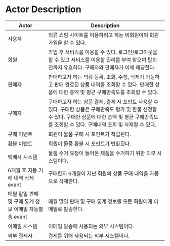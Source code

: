# Actor Description

| Actor | Description |
| --- | --- |
| 사용자 | 의류 쇼핑 사이트를 이용하려고 하는 비회원이며 회원가입을 할 수 있다.|
| 회원 | 가입 후 서비스를 이용할 수 있다. 로그인/로그아웃을 할 수 있고 서비스를 이용할 권리를 부여 받으며 탈퇴 전까지 유효하다. 구매자와 판매자가 이에 해당한다. |
| 판매자 | 판매하고자 하는 의류 등록, 조회, 수정, 삭제가 가능하고 판매 완료된 상품 내역을 조회할 수 있다. 판매한 상품에 대한 총액 및 평균 구매만족도를 조회할 수 있다. |
| 구매자 | 구매하고자 하는 상품 결제, 결제 시 포인트 사용할 수 있다. 구매한 상품은 구매만족도 평가 및 환불 신청할 수 있다. 구매한 상품에 대한 총액 및 평균 구매만족도를 조회할 수 있다. 구매내역 조회 및 삭제할 수 있다. |
| 구매 이벤트 | 회원이 물품 구매 시 포인트가 적립된다. |
| 환불 이벤트 | 회원이 물품 환불 시 포인트가 반환된다. |
| 택배사 시스템 | 물품 수거 요청이 들어온 제품을 수거하기 위한 외부 시스템이다.   |
|  6개월 후 자동 거래 내역 삭제 event   | 구매한지 6개월이 지난 회원의 상품 구매 내역을 자동으로 삭제한다. |
| 매월 말일 판매 및 구매 통계 정보 이메일 자동발송 event  | 매월 말일 판매 및 구매 통계 정보를 모든 회원에게 이메일로 발송한다. |
| 이메일 시스템 | 이메일 발송에 사용되는 외부 시스템이다. |
| 외부 결제사 | 결제를 위해 사용되는 외부 시스템이다. |
